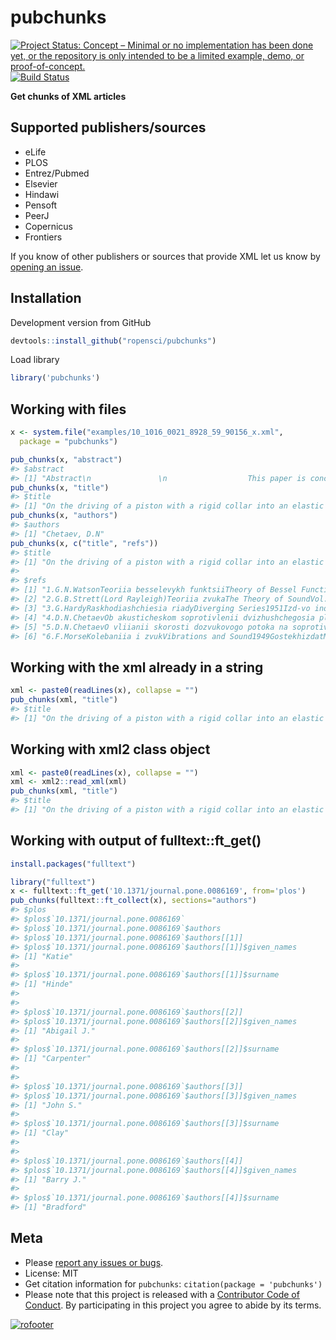

pubchunks
=========

[![Project Status: Concept – Minimal or no implementation has been done yet, or the repository is only intended to be a limited example, demo, or proof-of-concept.](http://www.repostatus.org/badges/latest/concept.svg)](http://www.repostatus.org/#concept)
[![Build Status](https://api.travis-ci.org/ropensci/pubchunks.svg)](https://travis-ci.org/ropensci/pubchunks)

__Get chunks of XML articles__


## Supported publishers/sources

- eLife
- PLOS
- Entrez/Pubmed
- Elsevier
- Hindawi
- Pensoft
- PeerJ
- Copernicus
- Frontiers

If you know of other publishers or sources that provide XML let us know by [opening an issue](https://github.com/ropensci/pubchunks/issues).


## Installation

Development version from GitHub


```r
devtools::install_github("ropensci/pubchunks")
```

Load library


```r
library('pubchunks')
```

## Working with files


```r
x <- system.file("examples/10_1016_0021_8928_59_90156_x.xml", 
  package = "pubchunks")
```


```r
pub_chunks(x, "abstract")
#> $abstract
#> [1] "Abstract\n               \n                  This paper is concerned with the study of the problem of a field of steady-state vibrations excited in an elastic half-space by means of a rigid circular piston with an infinite rigid and smooth collar. Formulas for the active and reactive resistance of the connection between the field of wave propagation and the piston are obtained in terms of tabulated functions. Results of the analysis are presented for the case of driving a piston into an elastic Poisson medium."
pub_chunks(x, "title")
#> $title
#> [1] "On the driving of a piston with a rigid collar into an elastic half-space"
pub_chunks(x, "authors")
#> $authors
#> [1] "Chetaev, D.N"
pub_chunks(x, c("title", "refs"))
#> $title
#> [1] "On the driving of a piston with a rigid collar into an elastic half-space"
#> 
#> $refs
#> [1] "1.G.N.WatsonTeoriia besselevykh funktsiiTheory of Bessel Functions1949Izd-vo inostr. litMoscowChap. 1."                                                                                                                                                     
#> [2] "2.G.B.Strett(Lord Rayleigh)Teoriia zvukaThe Theory of SoundVol. 21955GostekhizdatMoscow"                                                                                                                                                                    
#> [3] "3.G.HardyRaskhodiashchiesia riadyDiverging Series1951Izd-vo inostran. litMoscow"                                                                                                                                                                            
#> [4] "4.D.N.ChetaevOb akusticheskom soprotivlenii dvizhushchegosia ploskogo izluchateliaOn the acoustic resistance of a moving plane driverDokl. Akad. Nauk SSSRVol. 90No. 31953355358"                                                                           
#> [5] "5.D.N.ChetaevO vliianii skorosti dozvukovogo potoka na soprotivlenie izlucheniia porshniia s beskonechnym flantsemOn the influence of a subsonic flow upon the resistance to the driving by a piston with an infinite collarAkust. zh.Vol. 2No. 31956302309"
#> [6] "6.F.MorseKolebaniia i zvukVibrations and Sound1949GostekhizdatMoscow-Leningrad"
```

## Working with the xml already in a string


```r
xml <- paste0(readLines(x), collapse = "")
pub_chunks(xml, "title")
#> $title
#> [1] "On the driving of a piston with a rigid collar into an elastic half-space"
```

## Working with xml2 class object


```r
xml <- paste0(readLines(x), collapse = "")
xml <- xml2::read_xml(xml)
pub_chunks(xml, "title")
#> $title
#> [1] "On the driving of a piston with a rigid collar into an elastic half-space"
```

## Working with output of fulltext::ft_get()


```r
install.packages("fulltext")
```


```r
library("fulltext")
x <- fulltext::ft_get('10.1371/journal.pone.0086169', from='plos')
pub_chunks(fulltext::ft_collect(x), sections="authors")
#> $plos
#> $plos$`10.1371/journal.pone.0086169`
#> $plos$`10.1371/journal.pone.0086169`$authors
#> $plos$`10.1371/journal.pone.0086169`$authors[[1]]
#> $plos$`10.1371/journal.pone.0086169`$authors[[1]]$given_names
#> [1] "Katie"
#> 
#> $plos$`10.1371/journal.pone.0086169`$authors[[1]]$surname
#> [1] "Hinde"
#> 
#> 
#> $plos$`10.1371/journal.pone.0086169`$authors[[2]]
#> $plos$`10.1371/journal.pone.0086169`$authors[[2]]$given_names
#> [1] "Abigail J."
#> 
#> $plos$`10.1371/journal.pone.0086169`$authors[[2]]$surname
#> [1] "Carpenter"
#> 
#> 
#> $plos$`10.1371/journal.pone.0086169`$authors[[3]]
#> $plos$`10.1371/journal.pone.0086169`$authors[[3]]$given_names
#> [1] "John S."
#> 
#> $plos$`10.1371/journal.pone.0086169`$authors[[3]]$surname
#> [1] "Clay"
#> 
#> 
#> $plos$`10.1371/journal.pone.0086169`$authors[[4]]
#> $plos$`10.1371/journal.pone.0086169`$authors[[4]]$given_names
#> [1] "Barry J."
#> 
#> $plos$`10.1371/journal.pone.0086169`$authors[[4]]$surname
#> [1] "Bradford"
```


## Meta

* Please [report any issues or bugs](https://github.com/ropensci/pubchunks/issues).
* License: MIT
* Get citation information for `pubchunks`: `citation(package = 'pubchunks')`
* Please note that this project is released with a [Contributor Code of Conduct](CODE_OF_CONDUCT.md). By participating in this project you agree to abide by its terms.

[![rofooter](https://ropensci.org/public_images/github_footer.png)](https://ropensci.org)
